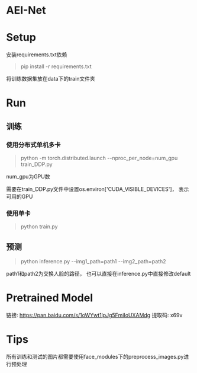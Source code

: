 # AEI-Net

# Setup

安装requirements.txt依赖

> pip install -r requirements.txt

将训练数据集放在data下的train文件夹

# Run

## 训练

### 使用分布式单机多卡

> python -m torch.distributed.launch --nproc_per_node=num_gpu train_DDP.py

num_gpu为GPU数

需要在train_DDP.py文件中设置os.environ['CUDA_VISIBLE_DEVICES']， 表示可用的GPU

### 使用单卡


> python train.py


## 预测

> python inference.py --img1_path=path1 --img2_path=path2

path1和path2为交换人脸的路径， 也可以直接在inference.py中直接修改default


# Pretrained Model

链接: https://pan.baidu.com/s/1oWYwt1lpJg5FmiIoUXAMdg 提取码: x69v 

# Tips

所有训练和测试的图片都需要使用face_modules下的preprocess_images.py进行预处理